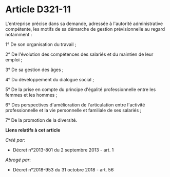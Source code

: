 # Article D321-11

L'entreprise précise dans sa demande, adressée à l'autorité administrative compétente, les motifs de sa démarche de gestion
prévisionnelle au regard notamment : 

1° De son organisation du travail ; 

2° De l'évolution des compétences des salariés et du maintien de leur emploi ; 

3° De sa gestion des âges ; 

4° Du développement du dialogue social ; 

5° De la prise en compte du principe d'égalité professionnelle entre les femmes et les hommes ; 

6° Des perspectives d'amélioration de l'articulation entre l'activité professionnelle et la vie personnelle et familiale de
ses salariés ; 

7° De la promotion de la diversité.

**Liens relatifs à cet article**

_Créé par_:

  - Décret n°2013-801 du 2 septembre 2013 - art. 1

_Abrogé par_:

  - Décret n°2018-953 du 31 octobre 2018 - art. 56
